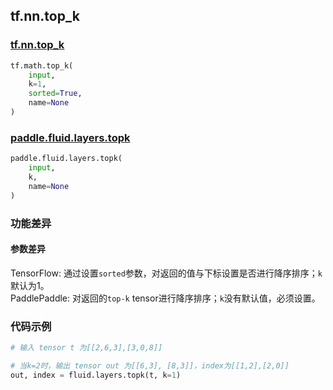 
## tf.nn.top_k

### [tf.nn.top_k](https://www.tensorflow.org/api_docs/python/tf/nn/top_k)
``` python
tf.math.top_k(
    input,
    k=1,
    sorted=True,
    name=None
)
```

### [paddle.fluid.layers.topk](http://paddlepaddle.org/documentation/docs/zh/1.2/api_cn/layers_cn.html#topk)
``` python
paddle.fluid.layers.topk(
    input, 
    k, 
    name=None
)
```

### 功能差异
#### 参数差异
TensorFlow: 通过设置`sorted`参数，对返回的值与下标设置是否进行降序排序；`k`默认为1。  
PaddlePaddle: 对返回的`top-k` tensor进行降序排序；`k`没有默认值，必须设置。

### 代码示例
```python
# 输入 tensor t 为[[2,6,3],[3,0,8]]

# 当k=2时，输出 tensor out 为[[6,3], [8,3]]，index为[[1,2],[2,0]]
out, index = fluid.layers.topk(t, k=1)

```
